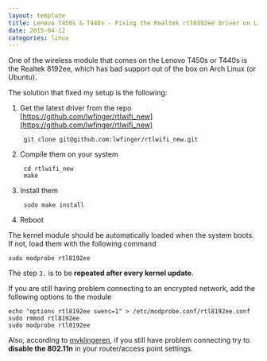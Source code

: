 ```yaml
---
layout: template
title: Lenovo T450s & T440s - Fixing the Realtek rtl8192ee driver on Linux
date: 2015-04-12
categories: linux
---
```


One of the wireless module that comes on the Lenovo T450s or T440s is the Realtek 8192ee, which has bad support out of the box on Arch Linux (or Ubuntu).

The solution that fixed my setup is the following:

1. Get the latest driver from the repo [https://github.com/lwfinger/rtlwifi_new](https://github.com/lwfinger/rtlwifi_new)

        git clone git@github.com:lwfinger/rtlwifi_new.git

2. Compile them on your system

        cd rtlwifi_new
        make

3. Install them

        sudo make install

4. Reboot

The kernel module should be automatically loaded when the system boots. If not, load them with the following command

    sudo modprobe rtl8192ee

The step `3.` is to be **repeated after every kernel update**.

If you are still having problem connecting to an encrypted network, add the following options to the module

    echo "options rtl8192ee swenc=1" > /etc/modprobe.conf/rtl8192ee.conf
    sudo rmmod rtl8192ee
    sudo modprobe rtl8192ee

Also, according to [mvklingeren](https://github.com/mvklingeren), if you still have problem connecting try to **disable the 802.11n** in your router/access point settings.

